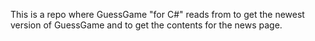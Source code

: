 This is a repo where GuessGame "for C#" reads from to get the newest version of GuessGame and to get the contents for the news page.
